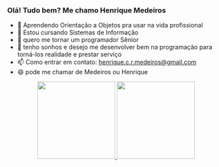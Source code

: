 ### Olá! Tudo bem? Me chamo Henrique Medeiros

- 🔭 Aprendendo Orientação a Objetos pra usar na vida profissional
- 🌱 Estou cursando Sistemas de Informação
- 👯 quero me tornar um programador Sênior
- 💬 tenho sonhos e desejo me desenvolver bem na programação para torná-los realidade e prestar serviço
- 📫 Como entrar em contato: henrique.c.r.medeiros@gmail.com
- 😄 pode me chamar de Medeiros ou Henrique


<div align="center">
  <a href="https://github.com/Medeiroshenrique">
  <img height="180em" src="https://github-readme-stats.vercel.app/api?username=Medeiroshenrique&show_icons=true&theme=radical&include_all_commits=true&count_private=true"/>
  <img height="180em" src="https://github-readme-stats.vercel.app/api/top-langs/?username=Medeiroshenrique&layout=compact&langs_count=7&theme=radical"/>
